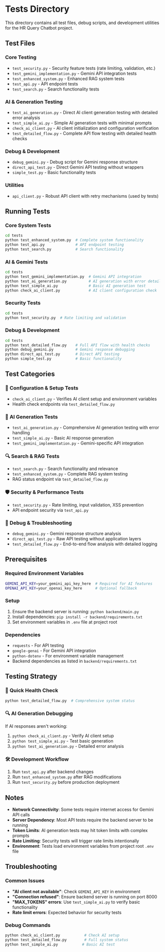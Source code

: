 # Tests Directory

This directory contains all test files, debug scripts, and development utilities for the HR Query Chatbot project.

## Test Files

### Core Testing
- `test_security.py` - Security feature tests (rate limiting, validation, etc.)
- `test_gemini_implementation.py` - Gemini API integration tests
- `test_enhanced_system.py` - Enhanced RAG system tests
- `test_api.py` - API endpoint tests
- `test_search.py` - Search functionality tests

### AI & Generation Testing
- `test_ai_generation.py` - Direct AI client generation testing with detailed error analysis
- `test_simple_ai.py` - Simple AI generation tests with minimal prompts
- `check_ai_client.py` - AI client initialization and configuration verification
- `test_detailed_flow.py` - Complete API flow testing with detailed health checks

### Debug & Development
- `debug_gemini.py` - Debug script for Gemini response structure
- `direct_api_test.py` - Direct Gemini API testing without wrappers
- `simple_test.py` - Basic functionality tests

### Utilities
- `api_client.py` - Robust API client with retry mechanisms (used by tests)

## Running Tests

### Core System Tests
```bash
cd tests
python test_enhanced_system.py  # Complete system functionality
python test_api.py              # API endpoint testing
python test_search.py           # Search functionality
```

### AI & Gemini Tests
```bash
cd tests
python test_gemini_implementation.py  # Gemini API integration
python test_ai_generation.py          # AI generation with error details
python test_simple_ai.py              # Basic AI generation test
python check_ai_client.py             # AI client configuration check
```

### Security Tests
```bash
cd tests
python test_security.py  # Rate limiting and validation
```

### Debug & Development
```bash
cd tests
python test_detailed_flow.py    # Full API flow with health checks
python debug_gemini.py          # Gemini response debugging
python direct_api_test.py       # Direct API testing
python simple_test.py           # Basic functionality
```

## Test Categories

### 🔧 **Configuration & Setup Tests**
- `check_ai_client.py` - Verifies AI client setup and environment variables
- Health check endpoints via `test_detailed_flow.py`

### 🤖 **AI Generation Tests**
- `test_ai_generation.py` - Comprehensive AI generation testing with error handling
- `test_simple_ai.py` - Basic AI response generation
- `test_gemini_implementation.py` - Gemini-specific API integration

### 🔍 **Search & RAG Tests**
- `test_search.py` - Search functionality and relevance
- `test_enhanced_system.py` - Complete RAG system testing
- RAG status endpoint via `test_detailed_flow.py`

### 🛡️ **Security & Performance Tests**
- `test_security.py` - Rate limiting, input validation, XSS prevention
- API endpoint security via `test_api.py`

### 🐛 **Debug & Troubleshooting**
- `debug_gemini.py` - Gemini response structure analysis
- `direct_api_test.py` - Raw API testing without application layers
- `test_detailed_flow.py` - End-to-end flow analysis with detailed logging

## Prerequisites

### Required Environment Variables
```bash
GEMINI_API_KEY=your_gemini_api_key_here  # Required for AI features
OPENAI_API_KEY=your_openai_key_here      # Optional fallback
```

### Setup
1. Ensure the backend server is running: `python backend/main.py`
2. Install dependencies: `pip install -r backend/requirements.txt`
3. Set environment variables in `.env` file at project root

### Dependencies
- `requests` - For API testing
- `google-genai` - For Gemini API integration
- `python-dotenv` - For environment variable management
- Backend dependencies as listed in `backend/requirements.txt`

## Testing Strategy

### 🚀 **Quick Health Check**
```bash
python test_detailed_flow.py  # Comprehensive system status
```

### 🔍 **AI Generation Debugging**
If AI responses aren't working:
1. `python check_ai_client.py` - Verify AI client setup
2. `python test_simple_ai.py` - Test basic generation
3. `python test_ai_generation.py` - Detailed error analysis

### 🛠️ **Development Workflow**
1. Run `test_api.py` after backend changes
2. Run `test_enhanced_system.py` after RAG modifications
3. Run `test_security.py` before production deployment

## Notes

- **Network Connectivity**: Some tests require internet access for Gemini API calls
- **Server Dependency**: Most API tests require the backend server to be running
- **Token Limits**: AI generation tests may hit token limits with complex prompts
- **Rate Limiting**: Security tests will trigger rate limits intentionally
- **Environment**: Tests load environment variables from project root `.env` file

## Troubleshooting

### Common Issues
- **"AI client not available"**: Check `GEMINI_API_KEY` in environment
- **"Connection refused"**: Ensure backend server is running on port 8000
- **"MAX_TOKENS" errors**: Use `test_simple_ai.py` to verify basic functionality
- **Rate limit errors**: Expected behavior for security tests

### Debug Commands
```bash
python check_ai_client.py           # Check AI setup
python test_detailed_flow.py        # Full system status
python test_simple_ai.py           # Basic AI test
```

